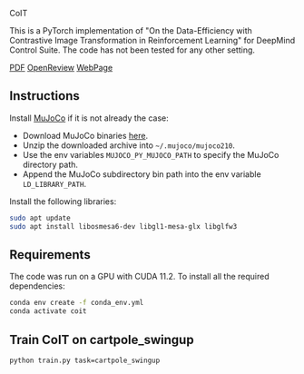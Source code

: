 CoIT
<!-- ======= -->
<!-- [![MIT License](https://img.shields.io/badge/license-MIT-blue.svg)](LICENSE.md) -->

<!-- **Status**: Archive (code is provided as-is, no updates expected) -->

This is a PyTorch implementation of "On the Data-Efficiency with Contrastive Image Transformation in Reinforcement Learning" for DeepMind Control Suite.
The code has not been tested for any other setting.

[PDF](https://openreview.net/pdf?id=-nm-rHXi5ga)  [OpenReview](https://openreview.net/forum?id=-nm-rHXi5ga)  [WebPage](https://mooricanna.github.io/coit-web/)

## Instructions

Install [MuJoCo](http://www.mujoco.org/) if it is not already the case:

* Download MuJoCo binaries [here](https://mujoco.org).
* Unzip the downloaded archive into `~/.mujoco/mujoco210`.
* Use the env variables `MUJOCO_PY_MUJOCO_PATH` to specify the MuJoCo directory path.
* Append the MuJoCo subdirectory bin path into the env variable `LD_LIBRARY_PATH`.

Install the following libraries:
```sh
sudo apt update
sudo apt install libosmesa6-dev libgl1-mesa-glx libglfw3
```

## Requirements
The code was run on a GPU with CUDA 11.2. To install all the required dependencies:
```sh
conda env create -f conda_env.yml
conda activate coit
```

## Train CoIT on cartpole_swingup
```sh
python train.py task=cartpole_swingup
```
